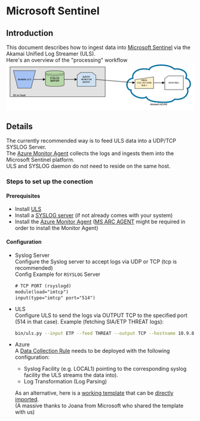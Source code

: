 # Microsoft Sentinel
## Introduction
This document describes how to ingest data into [Microsoft Sentinel](https://learn.microsoft.com/en-us/azure/sentinel/overview) via the Akamai Unified Log Streamer (ULS).  
Here's an overview of the "processing" workflow
<img src="./uls_sentinel1.png">

## Details
The currently recommended way is to feed ULS data into a UDP/TCP SYSLOG Server.   
The [Azure Monitor Agent](https://learn.microsoft.com/en-us/azure/azure-monitor/agents/agents-overview) collects the logs and ingests them into the Microsoft Sentinel platform.  
ULS and SYSLOG daemon do not need to reside on the same host.

### Steps to set up the conection 
#### Prerequisites
- Install [ULS](https://github.com/akamai/uls/tree/main#documentation) 
- Install a [SYSLOG server](https://www.syslog-ng.com/community/tags/install) (if not already comes with your system)
- Install the [Azure Monitor Agent](https://learn.microsoft.com/en-us/azure/azure-monitor/agents/agents-overview) ([MS ARC AGENT](https://learn.microsoft.com/en-us/azure/azure-arc/servers/deployment-options) might be required in order to install the Monitor Agent)

#### Configuration
- Syslog Server  
  Configure the Syslog server to accept logs via UDP or TCP (tcp is recommended)  
  Config Example for `RSYSLOG` Server
    ```editorconfig
    # TCP PORT (rsyslogd)
    module(load="imtcp")
    input(type="imtcp" port="514")
    ```

- ULS  
  Configure ULS to send the logs via OUTPUT TCP to the specified port (514 in that case).
  Example (fetching SIA/ETP THREAT logs):
  ```bash
  bin/uls.py --input ETP --feed THREAT --output TCP --hostname 10.9.8.7 --port 514
  ```

- Azure  
  A [Data Collection Rule](https://learn.microsoft.com/en-us/azure/azure-monitor/essentials/data-collection-rule-overview) needs to be deployed with the following configuration: 
  - Syslog Facility (e.g. LOCAL1)  pointing to the corresponding syslog facility the ULS streams the data into).
  - Log Transformation (Log Parsing)  

  As an alternative, here is a [working template](templates/AkamaiETPtableAndDCR.json) that can be [directly imported](https://learn.microsoft.com/en-us/azure/azure-resource-manager/templates/quickstart-create-templates-use-the-portal).  
  (A massive thanks to Joana from Microsoft who shared the template with us)
